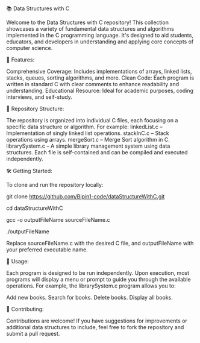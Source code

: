 📚 Data Structures with C

Welcome to the Data Structures with C repository! This collection showcases a variety of fundamental data structures and algorithms implemented in the C programming language. It's designed to aid students, educators, and developers in understanding and applying core concepts of computer science.

🚀 Features:

Comprehensive Coverage: Includes implementations of arrays, linked lists, stacks, queues, sorting algorithms, and more.
Clean Code: Each program is written in standard C with clear comments to enhance readability and understanding.
Educational Resource: Ideal for academic purposes, coding interviews, and self-study.

📂 Repository Structure:

The repository is organized into individual C files, each focusing on a specific data structure or algorithm. For example:
linkedList.c – Implementation of singly linked list operations.
stackInC.c – Stack operations using arrays.
mergeSort.c – Merge Sort algorithm in C.
librarySystem.c – A simple library management system using data structures.
Each file is self-contained and can be compiled and executed independently.

🛠️ Getting Started:

To clone and run the repository locally:

git clone https://github.com/Bipin1-code/dataStructureWithC.git

cd dataStructureWithC

gcc -o outputFileName sourceFileName.c

./outputFileName

Replace sourceFileName.c with the desired C file, and outputFileName with your preferred executable name.

📘 Usage:

Each program is designed to be run independently. Upon execution, most programs will display a menu or prompt to guide you through the available operations. 
For example, the librarySystem.c program allows you to:

Add new books.
Search for books.
Delete books.
Display all books.

🔧 Contributing:

Contributions are welcome! If you have suggestions for improvements or additional data structures to include, feel free to fork the repository and submit a pull request.
